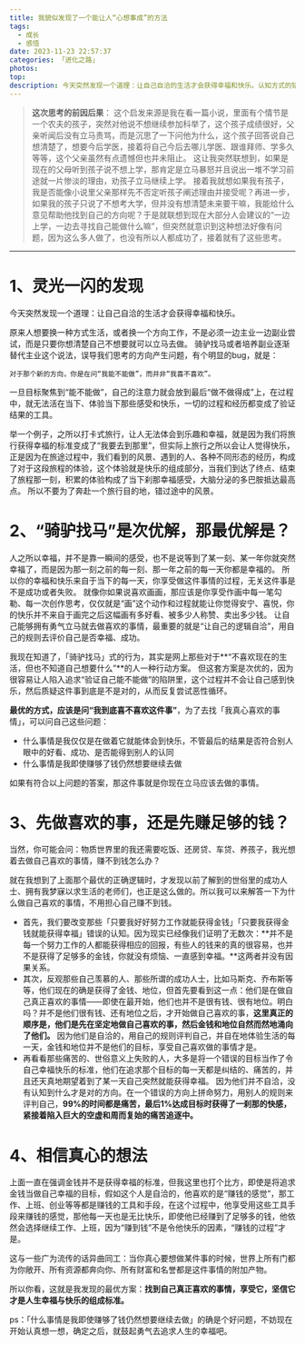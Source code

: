 ```yaml
---
title: 我貌似发现了一个能让人“心想事成”的方法
tags:
  - 成长
  - 感悟
date: 2023-11-23 22:57:37
categories: 「进化之路」
photos:
top:
description: 今天突然发现一个道理：让自己自洽的生活才会获得幸福和快乐。认知方式的错误就是误人一生。比如我们要改变那些「只要我好好努力工作就能获得金钱」「只要我获得金钱就能获得幸福」错误的认知。因为现实已经像我们证明了无数次：并不是每一个努力工作的人都能获得相应的回报，有些人的钱来的真的很容易，也并不是获得了足够多的金钱，你就没有烦恼、一直感到幸福。这两者并没有因果关系。
---
```

> **这次思考的前因后果**：
> 这个启发来源是我在看一篇小说，里面有个情节是一个农夫的孩子，突然对他说不想继续参加科举了，这个孩子成绩很好，父亲听闻后没有立马责骂，而是沉思了一下问他为什么，这个孩子回答说自己想清楚了，想要今后学医，接着将自己今后去哪儿学医、跟谁拜师、学多久等等，这个父亲虽然有点遗憾但也并未阻止。
> 这让我突然联想到，如果是现在的父母听到孩子说不想上学，那肯定是立马暴怒并且说出一堆不学习前途就一片惨淡的理由，劝孩子立马继续上学。
> 接着我就想如果我有孩子，我是否能像小说里父亲那样先不否定听孩子阐述理由并接受呢？再进一步，如果我的孩子只说了不想考大学，但并没有想清楚未来要干嘛，我能给什么意见帮助他找到自己的方向呢？于是就联想到现在大部分人会建议的“一边上学，一边去寻找自己能做什么嘛”，但突然就意识到这种想法好像有问题，因为这么多人做了，也没有所以人都成功了，接着就有了这些思考。
---

# 1、灵光一闪的发现
今天突然发现一个道理：让自己自洽的生活才会获得幸福和快乐。

原来人想要换一种方式生活，或者换一个方向工作，不是必须一边主业一边副业尝试，而是只要你想清楚自己不想要就可以立马去做。
骑驴找马或者培养副业逐渐替代主业这个说法，误导我们思考的方向产生问题，有个明显的bug，就是：
```ad-note
对于那个新的方向，你是在问“我能不能做”，而并非“我喜不喜欢”。
```
一旦目标聚焦到“能不能做”，自己的注意力就会放到最后“做不做得成”上，在过程中，就无法活在当下、体验当下那些感受和快乐，一切的过程和经历都变成了验证结果的工具。

举一个例子，之所以打卡式旅行，让人无法体会到乐趣和幸福，就是因为我们将旅行获得幸福的标准变成了“我要去到那里”，但实际上旅行之所以会让人觉得快乐，正是因为在旅途过程中，我们看到的风景、遇到的人、各种不同形态的经历，构成了对于这段旅程的体验，这个体验就是快乐的组成部分，当我们到达了终点、结束了旅程那一刻，积累的体验构成了当下刹那幸福感受，大脑分泌的多巴胺抵达最高点。
所以不要为了奔赴一个旅行目的地，错过途中的风景。

# 2、“骑驴找马”是次优解，那最优解是？
人之所以幸福，并不是靠一瞬间的感受，也不是说等到了某一刻、某一年你就突然幸福了，而是因为那一刻之前的每一刻、那一年之前的每一天你都是幸福的。
所以你的幸福和快乐来自于当下的每一天，你享受做这件事情的过程，无关这件事是不是成功或者失败。
就像你如果说喜欢画画，那应该是你享受作画中每一笔勾勒、每一次创作思考，仅仅就是“画”这个动作和过程就能让你觉得安宁、喜悦，你的快乐并不来自于画完之后这幅画有多好看、被多少人称赞、卖出多少钱。
让自己能够拥有勇气立马就去做喜欢的事情，最重要的就是“让自己的逻辑自洽”，用自己的规则去评价自己是否幸福、成功。

我现在知道了，「骑驴找马」式的行为，其实是网上那些对于**“不喜欢现在的生活，但也不知道自己想要什么”**的人一种行动方案。
但这套方案是次优的，因为很容易让人陷入追求“验证自己能不能做”的陷阱里，这个过程并不会让自己感到快乐，然后质疑这件事到底是不是对的，从而反复尝试恶性循环。

**最优的方式，应该是问“我到底喜不喜欢这件事”**，为了去找「我真心喜欢的事情」，可以问自己这些问题：
- 什么事情是我仅仅是在做着它就能体会到快乐，不管最后的结果是否符合别人眼中的好看、成功、是否能得到别人的认同
- 什么事情是我即使赚够了钱仍然想要继续去做

如果有符合以上问题的答案，那这件事就是你现在立马应该去做的事情。

# 3、先做喜欢的事，还是先赚足够的钱？
当然，你可能会问：物质世界里的我还需要吃饭、还房贷、车贷、养孩子，我光想着去做自己喜欢的事情，赚不到钱怎么办？

就在我想到了上面那个最优的正确逻辑时，才发现以前了解到的世俗里的成功人士、拥有我梦寐以求生活的老师们，也正是这么做的。所以我可以来解答一下为什么做自己喜欢的事情，不用担心自己赚不到钱。

- 首先，我们要改变那些「只要我好好努力工作就能获得金钱」「只要我获得金钱就能获得幸福」错误的认知。因为现实已经像我们证明了无数次：**并不是每一个努力工作的人都能获得相应的回报，有些人的钱来的真的很容易，也并不是获得了足够多的金钱，你就没有烦恼、一直感到幸福。**这两者并没有因果关系。
- 其次，反观那些自己羡慕的人、那些所谓的成功人士，比如马斯克、乔布斯等等，他们现在的确是获得了金钱、地位，但首先要看到这一点：他们是在做自己真正喜欢的事情——即使在最开始，他们也并不是很有钱、很有地位。明白吗？并不是他们很有钱、还有地位之后，才开始做自己喜欢的事，**这里真正的顺序是，他们是先在坚定地做自己喜欢的事，然后金钱和地位自然而然地涌向了他们。**
因为他们是自洽的，用自己的规则评判自己，并自在地体验生活的每一天，金钱和地位并不是他们的目标，享受自己喜欢做的事情才是。
- 再看看那些痛苦的、世俗意义上失败的人，大多是将一个错误的目标当作了令自己幸福快乐的标准，他们在追求那个目标的每一天都是纠结的、痛苦的，并且还天真地期望着到了某一天自己突然就能获得幸福。
因为他们并不自洽，没有认知到什么才是对的方向。在一个错误的方向上拼命努力，用别人的规则来评判自己，**99%的时间都是痛苦，最后1%达成目标时获得了一刹那的快感，紧接着陷入巨大的空虚和周而复始的痛苦追逐中。**

# 4、相信真心的想法
上面一直在强调金钱并不是获得幸福的标准，但我这里也打个比方，即使是将追求金钱当做自己幸福的目标，假如这个人是自洽的，他喜欢的是“赚钱的感觉”，那工作、上班、创业等等都是赚钱的工具和手段，在这个过程中，他享受用这些工具手段来赚钱的感觉，那他每一天也是无比快乐，即使他已经赚到了足够多的钱，他依然会选择继续工作、上班，因为“赚到钱”不是令他快乐的因素，“赚钱的过程”才是。

这与一些广为流传的话异曲同工：当你真心要想做某件事的时候，世界上所有门都为你敞开、所有资源都奔向你、所有财富和名誉都是这件事情的附加产物。

所以你看，这就是我发现的最优方案：**找到自己真正喜欢的事情，享受它，坚信它才是人生幸福与快乐的组成标准。**

ps：「什么事情是我即使赚够了钱仍然想要继续去做」的确是个好问题，不妨现在开始认真想一想，确定之后，就鼓起勇气去追求人生的幸福吧。

